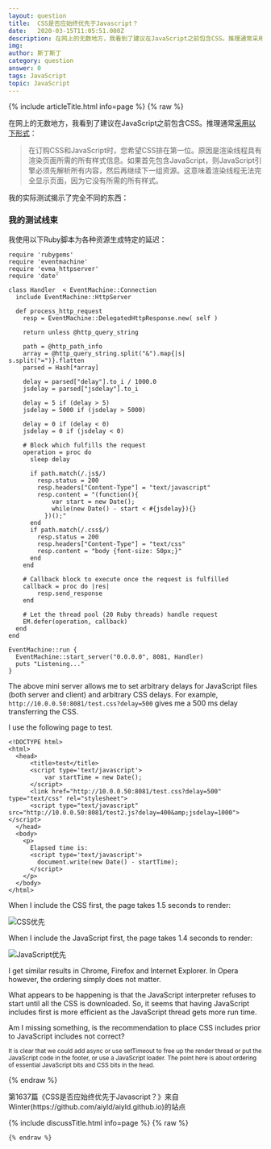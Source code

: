 ```yaml
---
layout: question
title:  CSS是否应始终优先于Javascript？
date:   2020-03-15T11:05:51.000Z
description: 在网上的无数地方，我看到了建议在JavaScript之前包含CSS。推理通常采用以下形式：  在订购CSS和JavaScript时，您希望CSS排在...
img: 
author: 斯丁斯丁
category: question
answer: 0
tags: JavaScript
topic: JavaScript
---
```

<div class="article-root">
  <div class="article">
    {% include articleTitle.html info=page %}
    {% raw %}
    <div class="article-content"><p><font style="vertical-align: inherit;"><font style="vertical-align: inherit;">在网上的无数地方，我看到了建议在JavaScript之前包含CSS。</font><font style="vertical-align: inherit;">推理通常</font></font><a href="https://stackoverflow.com/questions/6005827/what-can-i-do-to-decrease-load-times-of-html-pages/6005832#6005832"><font style="vertical-align: inherit;"><font style="vertical-align: inherit;">采用以下形式</font></font></a><font style="vertical-align: inherit;"><font style="vertical-align: inherit;">：</font></font></p>

<blockquote>
  <p><font style="vertical-align: inherit;"><font style="vertical-align: inherit;">在订购CSS和JavaScript时，您希望CSS排在第一位。</font><font style="vertical-align: inherit;">原因是渲染线程具有渲染页面所需的所有样式信息。</font><font style="vertical-align: inherit;">如果首先包含JavaScript，则JavaScript引擎必须先解析所有内容，然后再继续下一组资源。</font><font style="vertical-align: inherit;">这意味着渲染线程无法完全显示页面，因为它没有所需的所有样式。</font></font></p>
</blockquote>

<p><font style="vertical-align: inherit;"><font style="vertical-align: inherit;">我的实际测试揭示了完全不同的东西： </font></font></p>

<h3><font style="vertical-align: inherit;"><font style="vertical-align: inherit;">我的测试线束</font></font></h3>

<p><font style="vertical-align: inherit;"><font style="vertical-align: inherit;">我使用以下Ruby脚本为各种资源生成特定的延迟： </font></font></p>

<pre><code>require 'rubygems'<font></font>
require 'eventmachine'<font></font>
require 'evma_httpserver'<font></font>
require 'date'<font></font>
<font></font>
class Handler  &lt; EventMachine::Connection<font></font>
  include EventMachine::HttpServer<font></font>
<font></font>
  def process_http_request<font></font>
    resp = EventMachine::DelegatedHttpResponse.new( self )<font></font>
<font></font>
    return unless @http_query_string<font></font>
<font></font>
    path = @http_path_info<font></font>
    array = @http_query_string.split("&amp;").map{|s| s.split("=")}.flatten<font></font>
    parsed = Hash[*array]<font></font>
<font></font>
    delay = parsed["delay"].to_i / 1000.0<font></font>
    jsdelay = parsed["jsdelay"].to_i<font></font>
<font></font>
    delay = 5 if (delay &gt; 5)<font></font>
    jsdelay = 5000 if (jsdelay &gt; 5000)<font></font>
<font></font>
    delay = 0 if (delay &lt; 0) <font></font>
    jsdelay = 0 if (jsdelay &lt; 0)<font></font>
<font></font>
    # Block which fulfills the request<font></font>
    operation = proc do<font></font>
      sleep delay <font></font>
<font></font>
      if path.match(/.js$/)<font></font>
        resp.status = 200<font></font>
        resp.headers["Content-Type"] = "text/javascript"<font></font>
        resp.content = "(function(){<font></font>
            var start = new Date();<font></font>
            while(new Date() - start &lt; #{jsdelay}){}<font></font>
          })();"<font></font>
      end<font></font>
      if path.match(/.css$/)<font></font>
        resp.status = 200<font></font>
        resp.headers["Content-Type"] = "text/css"<font></font>
        resp.content = "body {font-size: 50px;}"<font></font>
      end<font></font>
    end<font></font>
<font></font>
    # Callback block to execute once the request is fulfilled<font></font>
    callback = proc do |res|<font></font>
        resp.send_response<font></font>
    end<font></font>
<font></font>
    # Let the thread pool (20 Ruby threads) handle request<font></font>
    EM.defer(operation, callback)<font></font>
  end<font></font>
end<font></font>
<font></font>
EventMachine::run {<font></font>
  EventMachine::start_server("0.0.0.0", 8081, Handler)<font></font>
  puts "Listening..."<font></font>
}<font></font>
</code></pre>

<p>The above mini server allows me to set arbitrary delays for JavaScript files (both server and client) and arbitrary CSS delays. For example, <code>http://10.0.0.50:8081/test.css?delay=500</code> gives me a 500&nbsp;ms delay transferring the CSS. </p>

<p>I use the following page to test.</p>

<pre><code>&lt;!DOCTYPE html&gt;<font></font>
&lt;html&gt;<font></font>
  &lt;head&gt;<font></font>
      &lt;title&gt;test&lt;/title&gt;<font></font>
      &lt;script type='text/javascript'&gt;<font></font>
          var startTime = new Date();<font></font>
      &lt;/script&gt;<font></font>
      &lt;link href="http://10.0.0.50:8081/test.css?delay=500" type="text/css" rel="stylesheet"&gt;<font></font>
      &lt;script type="text/javascript" src="http://10.0.0.50:8081/test2.js?delay=400&amp;amp;jsdelay=1000"&gt;&lt;/script&gt; <font></font>
  &lt;/head&gt;<font></font>
  &lt;body&gt;<font></font>
    &lt;p&gt;<font></font>
      Elapsed time is: <font></font>
      &lt;script type='text/javascript'&gt;<font></font>
        document.write(new Date() - startTime);<font></font>
      &lt;/script&gt;<font></font>
    &lt;/p&gt;    <font></font>
  &lt;/body&gt;<font></font>
&lt;/html&gt;<font></font>
</code></pre>

<p>When I include the CSS first, the page takes 1.5&nbsp;seconds to render: </p>

<p><img src="https://www.samyoc.com//uploads/users/17010/images/thumbnails/1584270224131.png" data-src="https://www.samyoc.com//uploads/users/17010/images/1584270224131.png" alt="CSS优先"></p>

<p>When I include the JavaScript first, the page takes 1.4&nbsp;seconds to render: </p>

<p><img src="https://www.samyoc.com//uploads/users/17010/images/thumbnails/1584270224133.png" data-src="https://www.samyoc.com//uploads/users/17010/images/1584270224133.png" alt="JavaScript优先"></p>

<p>I get similar results in Chrome, Firefox and Internet&nbsp;Explorer. In Opera however, the ordering simply does not matter.</p>

<p>What appears to be happening is that the JavaScript interpreter refuses to start until all the CSS is downloaded. So, it seems that having JavaScript includes first is more efficient as the JavaScript thread gets more run time. </p>

<p>Am I missing something, is the recommendation to place CSS includes prior to JavaScript includes not correct? </p>

<p><sub>It is clear that we could add async or use setTimeout to free up the render thread or put the JavaScript code in the footer, or use a JavaScript loader. The point here is about ordering of essential JavaScript bits and CSS bits in the head.</sub></p></div>
    {% endraw %}
  </div>
  <p class="winter_mark">第1637篇《CSS是否应始终优先于Javascript？》来自Winter(https://github.com/aiyld/aiyld.github.io)的站点</p>
  <div class="discuss-wrapper">
    {% include discussTitle.html info=page %}
    {% raw %}
    
    {% endraw %}
  </div>
<div>
